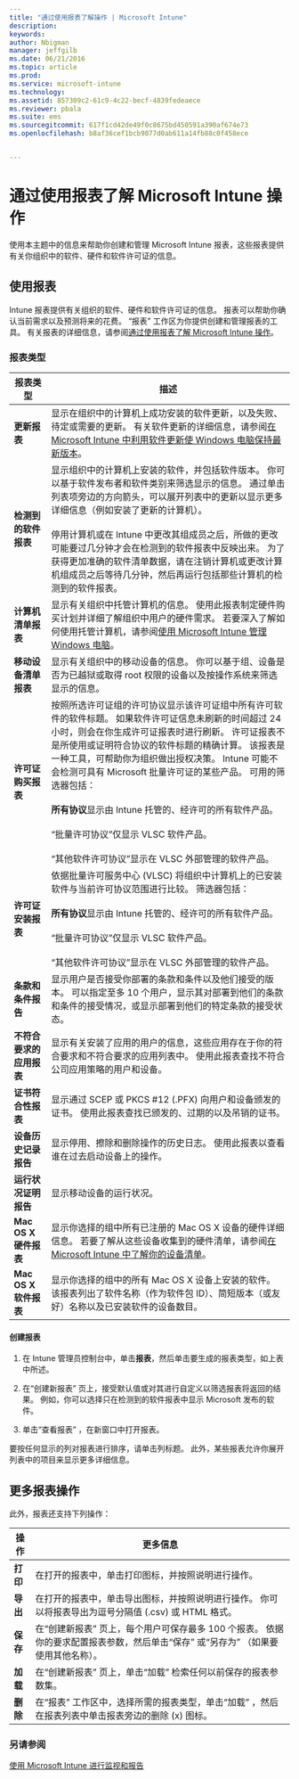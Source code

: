 ```yaml
---
title: "通过使用报表了解操作 | Microsoft Intune"
description: 
keywords: 
author: Nbigman
manager: jeffgilb
ms.date: 06/21/2016
ms.topic: article
ms.prod: 
ms.service: microsoft-intune
ms.technology: 
ms.assetid: 857309c2-61c9-4c22-becf-4839fedeaece
ms.reviewer: pbala
ms.suite: ems
ms.sourcegitcommit: 617f1cd42de49f0c8675bd450591a390af674e73
ms.openlocfilehash: b8af36cef1bcb9077d0ab611a14fb88c0f458ece


---
```


# 通过使用报表了解 Microsoft Intune 操作
使用本主题中的信息来帮助你创建和管理 Microsoft Intune 报表，这些报表提供有关你组织中的软件、硬件和软件许可证的信息。

## 使用报表
Intune 报表提供有关组织的软件、硬件和软件许可证的信息。 报表可以帮助你确认当前需求以及预测将来的花费。 “报表”  工作区为你提供创建和管理报表的工具。 有关报表的详细信息，请参阅[通过使用报表了解 Microsoft Intune 操作](understand-microsoft-intune-operations-by-using-reports.md)。

### 报表类型

|报表类型|描述|
|---------------|---------------|
|**更新报表**|显示在组织中的计算机上成功安装的软件更新，以及失败、待定或需要的更新。 有关软件更新的详细信息，请参阅[在 Microsoft Intune 中利用软件更新使 Windows 电脑保持最新版本](keep-windows-pcs-up-to-date-with-software-updates-in-microsoft-intune.md)。|
|**检测到的软件报表**|显示组织中的计算机上安装的软件，并包括软件版本。 你可以基于软件发布者和软件类别来筛选显示的信息。 通过单击列表项旁边的方向箭头，可以展开列表中的更新以显示更多详细信息（例如安装了更新的计算机）。<br /><br />停用计算机或在 Intune 中更改其组成员之后，所做的更改可能要过几分钟才会在检测到的软件报表中反映出来。 为了获得更加准确的软件清单数据，请在注销计算机或更改计算机组成员之后等待几分钟，然后再运行包括那些计算机的检测到的软件报表。|
|**计算机清单报表**|显示有关组织中托管计算机的信息。 使用此报表制定硬件购买计划并详细了解组织中用户的硬件需求。 若要深入了解如何使用托管计算机，请参阅[使用 Microsoft Intune 管理 Windows 电脑](manage-windows-pcs-with-microsoft-intune.md)。|
|**移动设备清单报表**|显示有关组织中的移动设备的信息。 你可以基于组、设备是否为已越狱或取得 root 权限的设备以及按操作系统来筛选显示的信息。|
|**许可证购买报表**|按照所选许可证组的许可协议显示该许可证组中所有许可软件的软件标题。 如果软件许可证信息未刷新的时间超过 24 小时，则会在你生成许可证报表时进行刷新。 许可证报表不是所使用或证明符合协议的软件标题的精确计算。 该报表是一种工具，可帮助你为组织做出授权决策。 Intune 可能不会检测可具有 Microsoft 批量许可证的某些产品。 可用的筛选器包括：<br /><br />**所有协议**显示由 Intune 托管的、经许可的所有软件产品。<br /><br />“批量许可协议”仅显示 VLSC 软件产品。<br /><br />“其他软件许可协议”显示在 VLSC 外部管理的软件产品。|
|**许可证安装报表**|依据批量许可服务中心 (VLSC) 将组织中计算机上的已安装软件与当前许可协议范围进行比较。 筛选器包括：<br /><br />**所有协议**显示由 Intune 托管的、经许可的所有软件产品。<br /><br />“批量许可协议”仅显示 VLSC 软件产品。<br /><br />“其他软件许可协议”显示在 VLSC 外部管理的软件产品。|
|**条款和条件报告**|显示用户是否接受你部署的条款和条件以及他们接受的版本。 可以指定至多 10 个用户，显示其对部署到他们的条款和条件的接受情况，或显示部署到他们的特定条款的接受状态。|
|**不符合要求的应用报表**|显示有关安装了应用的用户的信息，这些应用存在于你的符合要求和不符合要求的应用列表中。 使用此报表查找不符合公司应用策略的用户和设备。|
|**证书符合性报表**|显示通过 SCEP 或 PKCS #12 (.PFX) 向用户和设备颁发的证书。 使用此报表查找已颁发的、过期的以及吊销的证书。|
|**设备历史记录报告**|显示停用、擦除和删除操作的历史日志。 使用此报表以查看谁在过去启动设备上的操作。|
|**运行状况证明报告**|显示移动设备的运行状况。|
|**Mac OS X 硬件报表**|显示你选择的组中所有已注册的 Mac OS X 设备的硬件详细信息。 若要了解从这些设备收集到的硬件清单，请参阅[在 Microsoft Intune 中了解你的设备清单](understand-your-devices-with-inventory-in-microsoft-intune.md)。|
|**Mac OS X 软件报表**|显示你选择的组中的所有 Mac OS X 设备上安装的软件。 该报表列出了软件名称（作为软件包 ID）、简短版本（或友好）名称以及已安装软件的设备数目。|

#### 创建报表

1.  在 Intune 管理员控制台中，单击**报表**，然后单击要生成的报表类型，如上表中所述。

2.  在“创建新报表”  页上，接受默认值或对其进行自定义以筛选报表将返回的结果。 例如，你可以选择只在检测到的软件报表中显示 Microsoft 发布的软件。

3.  单击“查看报表”  ，在新窗口中打开报表。

要按任何显示的列对报表进行排序，请单击列标题。 此外，某些报表允许你展开列表中的项目来显示更多详细信息。

## 更多报表操作
此外，报表还支持下列操作：

|操作|更多信息|
|----------|--------------------|
|**打印**|在打开的报表中，单击打印图标，并按照说明进行操作。|
|**导出**|在打开的报表中，单击导出图标，并按照说明进行操作。 你可以将报表导出为逗号分隔值 (.csv) 或 HTML 格式。|
|**保存**|在“创建新报表”  页上，每个用户可保存最多 100 个报表。 依据你的要求配置报表参数，然后单击“保存” 或“另存为”  （如果要使用其他名称）。|
|**加载**|在“创建新报表”  页上，单击“加载”  检索任何以前保存的报表参数集。|
|**删除**|在“报表”  工作区中，选择所需的报表类型，单击“加载” ，然后在报表列表中单击报表旁边的删除 (x) 图标。|

### 另请参阅
[使用 Microsoft Intune 进行监视和报告](monitoring-and-reports-with-microsoft-intune.md)




<!--HONumber=Jun16_HO3-->


